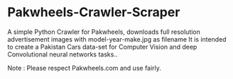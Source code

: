 # Pakwheels-Crawler-Scraper

A simple Python Crawler for Pakwheels, downloads full resolution advertisement images with model-year-make.jpg as filename
It is intended to create a Pakistan Cars data-set for Computer Vision and deep Convolutional neural networks tasks..

Note : Please respect Pakwheels.com and use fairly.
